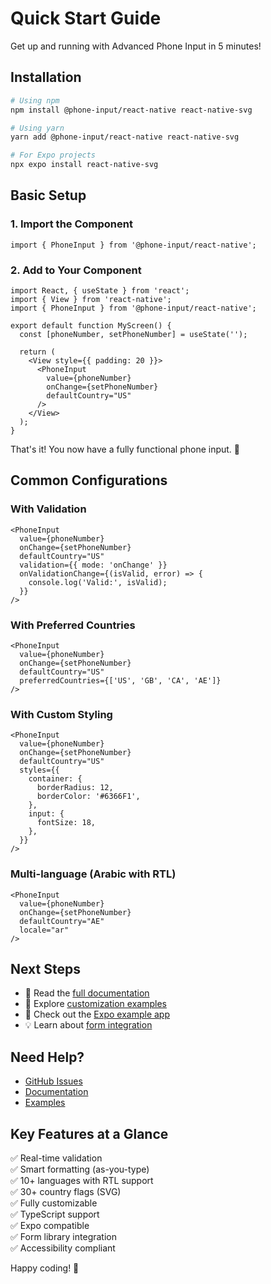 # Quick Start Guide

Get up and running with Advanced Phone Input in 5 minutes!

## Installation

```bash
# Using npm
npm install @phone-input/react-native react-native-svg

# Using yarn
yarn add @phone-input/react-native react-native-svg

# For Expo projects
npx expo install react-native-svg
```

## Basic Setup

### 1. Import the Component

```tsx
import { PhoneInput } from '@phone-input/react-native';
```

### 2. Add to Your Component

```tsx
import React, { useState } from 'react';
import { View } from 'react-native';
import { PhoneInput } from '@phone-input/react-native';

export default function MyScreen() {
  const [phoneNumber, setPhoneNumber] = useState('');

  return (
    <View style={{ padding: 20 }}>
      <PhoneInput
        value={phoneNumber}
        onChange={setPhoneNumber}
        defaultCountry="US"
      />
    </View>
  );
}
```

That's it! You now have a fully functional phone input. 🎉

## Common Configurations

### With Validation

```tsx
<PhoneInput
  value={phoneNumber}
  onChange={setPhoneNumber}
  defaultCountry="US"
  validation={{ mode: 'onChange' }}
  onValidationChange={(isValid, error) => {
    console.log('Valid:', isValid);
  }}
/>
```

### With Preferred Countries

```tsx
<PhoneInput
  value={phoneNumber}
  onChange={setPhoneNumber}
  defaultCountry="US"
  preferredCountries={['US', 'GB', 'CA', 'AE']}
/>
```

### With Custom Styling

```tsx
<PhoneInput
  value={phoneNumber}
  onChange={setPhoneNumber}
  defaultCountry="US"
  styles={{
    container: {
      borderRadius: 12,
      borderColor: '#6366F1',
    },
    input: {
      fontSize: 18,
    },
  }}
/>
```

### Multi-language (Arabic with RTL)

```tsx
<PhoneInput
  value={phoneNumber}
  onChange={setPhoneNumber}
  defaultCountry="AE"
  locale="ar"
/>
```

## Next Steps

- 📖 Read the [full documentation](README.md)
- 🎨 Explore [customization examples](EXAMPLES.md)
- 🧪 Check out the [Expo example app](examples/expo)
- 💡 Learn about [form integration](EXAMPLES.md#form-integration)

## Need Help?

- [GitHub Issues](https://github.com/yourusername/phone-input-react-native/issues)
- [Documentation](README.md)
- [Examples](EXAMPLES.md)

## Key Features at a Glance

✅ Real-time validation  
✅ Smart formatting (as-you-type)  
✅ 10+ languages with RTL support  
✅ 30+ country flags (SVG)  
✅ Fully customizable  
✅ TypeScript support  
✅ Expo compatible  
✅ Form library integration  
✅ Accessibility compliant  

Happy coding! 🚀

